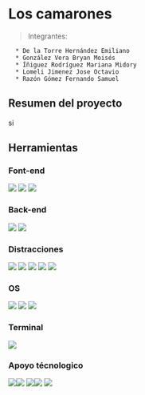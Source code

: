 # Los camarones 
> Integrantes:

```
  * De la Torre Hernández Emiliano
  * González Vera Bryan Moisés
  * Íñiguez Rodríguez Mariana Midory
  * Lomeli Jimenez Jose Octavio
  * Razón Gómez Fernando Samuel
```

## Resumen del proyecto
si

## Herramientas
### Font-end
<img src="https://img.shields.io/badge/React-20232A?style=for-the-badge&logo=react&logoColor=61DAFB" /> <img src="https://img.shields.io/badge/Node%20js-339933?style=for-the-badge&logo=nodedotjs&logoColor=white" />
<img src="https://img.shields.io/badge/JavaScript-323330?style=for-the-badge&logo=javascript&logoColor=F7DF1E" />

### Back-end
<img src="https://img.shields.io/badge/Amazon_AWS-FF9900?style=for-the-badge&logo=amazonaws&logoColor=white" /> <img src="https://img.shields.io/badge/MongoDB-4EA94B?style=for-the-badge&logo=mongodb&logoColor=white" />

### Distracciones
<img src="https://img.shields.io/badge/Duolingo-58CC02?style=for-the-badge&logo=Duolingo&logoColor=white" /> <img src="https://img.shields.io/badge/Epic%20Games-313131?style=for-the-badge&logo=Epic%20Games&logoColor=white" />
<img src="https://img.shields.io/badge/Steam-000000?style=for-the-badge&logo=steam&logoColor=white" /> <img src="https://img.shields.io/badge/X-000000?style=for-the-badge&logo=x&logoColor=white" />
<img src="https://img.shields.io/badge/Netflix-E50914?style=for-the-badge&logo=netflix&logoColor=white" />

### OS
<img src="https://img.shields.io/badge/Linux-FCC624?style=for-the-badge&logo=linux&logoColor=black" /> <img src="https://img.shields.io/badge/Ubuntu-E95420?style=for-the-badge&logo=ubuntu&logoColor=white" />
<img src="https://img.shields.io/badge/Windows_11-0078d4?style=for-the-badge&logo=windows-11&logoColor=white" />

### Terminal 
<img src="https://img.shields.io/badge/GIT-E44C30?style=for-the-badge&logo=git&logoColor=white" />

### Apoyo técnologico
<img src="https://img.shields.io/badge/W3Schools-04AA6D?style=for-the-badge&logo=W3Schools&logoColor=white" /><img src="https://img.shields.io/badge/ChatGPT-74aa9c?style=for-the-badge&logo=openai&logoColor=white" />
<img src="https://img.shields.io/badge/Canva-%2300C4CC.svg?&style=for-the-badge&logo=Canva&logoColor=white" /><img src="https://img.shields.io/badge/Figma-F24E1E?style=for-the-badge&logo=figma&logoColor=white" />
<img src="https://img.shields.io/badge/Discord-5865F2?style=for-the-badge&logo=discord&logoColor=white" />
